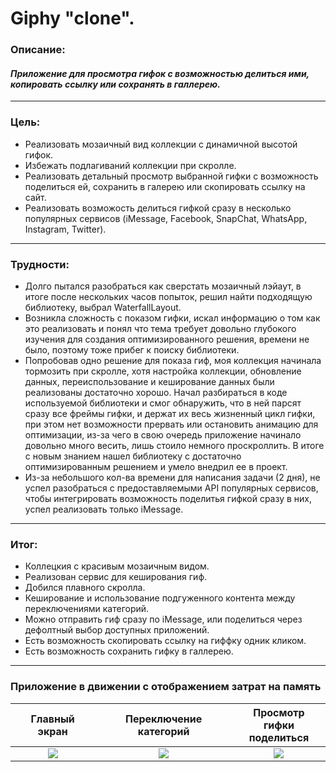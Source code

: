 # Giphy "clone".

### Описание:
#### *Приложение для просмотра гифок с возможностью делиться ими, копировать ссылку или сохранять в галлерею.*

----

### Цель:

- Реализовать мозаичный вид коллекции с динамичной высотой гифок.
- Избежать подлагиваний коллекции при скролле.
- Реализовать детальный просмотр выбранной гифки с возможность поделиться ей, сохранить в галерею или скопировать ссылку на сайт.
- Реализовать возможость делиться гифкой сразу в несколько популярных сервисов (iMessage, Facebook, SnapChat, WhatsApp, Instagram, Twitter).

----

### Трудности:

- Долго пытался разобраться как сверстать мозаичный лэйаут, в итоге после нескольких часов попыток, решил найти подходящую библиотеку, выбрал WaterfallLayout. 
- Возникла сложность с показом гифки, искал информацию о том как это реализовать и понял что тема требует довольно глубокого изучения для создания оптимизированного решения, времени не было, поэтому тоже прибег к поиску библиотеки.
- Попробовав одно решение для показа гиф, моя коллекция начинала тормозить при скролле, хотя настройка коллекции, обновление данных, переиспользование и кеширование данных были реализованы достаточно хорошо. Начал разбираться в коде используемой библиотеки и смог обнаружить, что в ней парсят сразу все фреймы гифки, и держат их весь жизненный цикл гифки, при этом нет возможности прервать или остановить анимацию для оптимизации, из-за чего в свою очередь приложение начинало довольно много весить, лишь стоило немного проскроллить. В итоге с новым знанием нашел библиотеку с достаточно оптимизированным решением и умело внедрил ее в проект.
- Из-за небольшого кол-ва времени для написания задачи (2 дня), не успел разобраться с предоставляемыми API популярных сервисов, чтобы интегрировать возможность поделитья гифкой сразу в них, успел реализовать только iMessage.

---

### Итог:

- Коллецкия с красивым мозаичным видом.
- Реализован сервис для кеширования гиф.
- Добился плавного скролла.
- Кеширование и использование подгуженного контента между переключениями категорий.
- Можно отправить гиф сразу по iMessage, или поделиться через дефолтный выбор доступных приложений.
- Есть возможность скопировать ссылку на гиффку одник кликом.
- Есть возможность сохранить гифку в галлерею.

----
### Приложение в движении с отображением затрат на память

|Главный экран|Переключение категорий|Просмотр гифки <br> поделиться|
|:-:|:-:|:-:|
|![][01]|![][02]|![][03]|

[01]: https://github.com/Dmmolod/GiphyTestTask/blob/master/Gifs/01.gif
[02]: https://github.com/Dmmolod/GiphyTestTask/blob/master/Gifs/02.gif
[03]: https://github.com/Dmmolod/GiphyTestTask/blob/master/Gifs/03.gif
